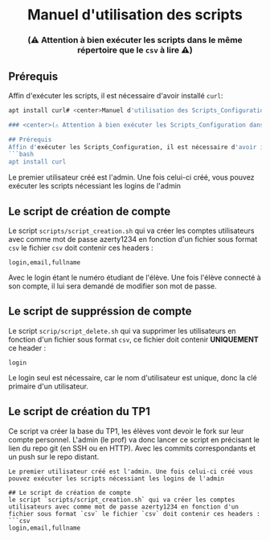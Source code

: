 # <center>Manuel d'utilisation des scripts</center>

### <center>(⚠️ Attention à bien exécuter les scripts dans le même répertoire que le `csv` à lire ⚠️)</center>

## Prérequis
Affin d'exécuter les scripts, il est nécessaire d'avoir installé `curl`:
```bash
apt install curl# <center>Manuel d'utilisation des Scripts_Configuration</center>

### <center>(⚠️ Attention à bien exécuter les Scripts_Configuration dans le même répertoire que le `csv` à lire ⚠️)</center>

## Prérequis
Affin d'exécuter les Scripts_Configuration, il est nécessaire d'avoir installé `curl`:
```bash
apt install curl
```
Le premier utilisateur créé est l'admin. Une fois celui-ci créé, vous pouvez exécuter les scripts nécessiant les logins de l'admin

## Le script de création de compte
Le script `scripts/script_creation.sh` qui va créer les comptes utilisateurs avec comme mot de passe azerty1234 en fonction d'un fichier sous format `csv` le fichier `csv` doit contenir ces headers :
```csv
login,email,fullname
```
Avec le login étant le numéro étudiant de l'élève. Une fois l'élève connecté à son compte, il lui sera demandé de modifier son mot de passe.

## Le script de suppréssion de compte

Le script `scrip/script_delete.sh` qui va supprimer les utilisateurs en fonction d'un fichier sous format `csv`, ce fichier doit contenir **UNIQUEMENT** ce header :
```
login
```
Le login seul est nécessaire, car le nom d'utilisateur est unique, donc la clé primaire d'un utilisateur.

## Le script de création du TP1

Ce script va créer la base du TP1, les élèves vont devoir le fork sur leur compte personnel. L'admin (le prof) va donc lancer ce script en précisant le lien du repo git (en SSH ou en HTTP). Avec les commits correspondants et un push sur le repo distant.
```
Le premier utilisateur créé est l'admin. Une fois celui-ci créé vous pouvez exécuter les scripts nécessiant les logins de l'admin 

## Le script de création de compte
le script `scripts/script_creation.sh` qui va créer les comptes utilisateurs avec comme mot de passe azerty1234 en fonction d'un fichier sous format `csv` le fichier `csv` doit contenir ces headers : 
```csv
login,email,fullname
```
